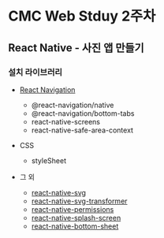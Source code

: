 # CMC Web Stduy 2주차

## React Native - 사진 앱 만들기

### 설치 라이브러리

- [React Navigation](https://reactnavigation.org/)

  - @react-navigation/native
  - @react-navigation/bottom-tabs
  - react-native-screens
  - react-native-safe-area-context

- CSS
  - styleSheet
- 그 외
  - [react-native-svg](https://github.com/software-mansion/react-native-svg)
  - [react-native-svg-transformer](https://github.com/kristerkari/react-native-svg-transformer)
  - [react-native-permissions](https://github.com/zoontek/react-native-permissions)
  - [react-native-splash-screen](https://github.com/crazycodeboy/react-native-splash-screen)
  - [react-native-bottom-sheet](https://github.com/gorhom/react-native-bottom-sheet)
